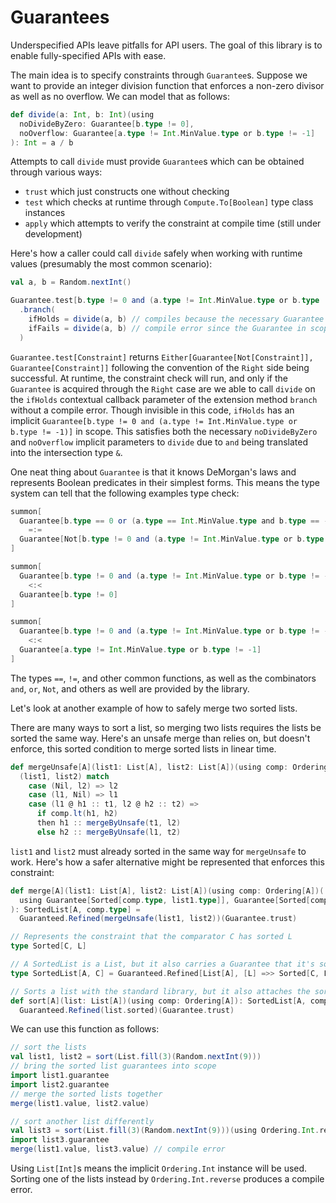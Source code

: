 Guarantees
===============

Underspecified APIs leave pitfalls for API users.
The goal of this library is to enable fully-specified APIs with ease.

The main idea is to specify constraints through `Guarantee`s. Suppose we want to provide an integer division function that enforces a non-zero divisor as well as no overflow. We can model that as follows:
```scala 3
def divide(a: Int, b: Int)(using
  noDivideByZero: Guarantee[b.type != 0],
  noOverflow: Guarantee[a.type != Int.MinValue.type or b.type != -1]
): Int = a / b
```
Attempts to call <code>divide</code> must provide `Guarantee`s which can be obtained through various ways:
* `trust` which just constructs one without checking
* <code>test</code> which checks at runtime through `Compute.To[Boolean]` type class instances
* `apply` which attempts to verify the constraint at compile time (still under development)

Here's how a caller could call `divide` safely when working with runtime values (presumably the most common scenario):
```scala 3
val a, b = Random.nextInt()

Guarantee.test[b.type != 0 and (a.type != Int.MinValue.type or b.type != -1)]
  .branch(
    ifHolds = divide(a, b) // compiles because the necessary Guarantee is in scope
    ifFails = divide(a, b) // compile error since the Guarantee in scope is inverted
  )
```
`Guarantee.test[Constraint]` returns `Either[Guarantee[Not[Constraint]], Guarantee[Constraint]]` following the convention of the `Right` side being successful.
At runtime, the constraint check will run, and only if the `Guarantee` is acquired through the `Right` case are we able to call `divide` on the `ifHolds` contextual callback parameter of the extension method `branch` without a compile error.
Though invisible in this code, `ifHolds` has an implicit `Guarantee[b.type != 0 and (a.type != Int.MinValue.type or b.type != -1)]` in scope. This satisfies both the necessary `noDivideByZero` and `noOverflow` implicit parameters to `divide` due to `and` being translated into the intersection type `&`.

One neat thing about `Guarantee` is that it knows DeMorgan's laws and represents Boolean predicates in their simplest forms. This means the type system can tell that the following examples type check:
```scala 3
summon[
  Guarantee[b.type == 0 or (a.type == Int.MinValue.type and b.type == -1)]
    =:=
  Guarantee[Not[b.type != 0 and (a.type != Int.MinValue.type or b.type != -1)]]
]

summon[
  Guarantee[b.type != 0 and (a.type != Int.MinValue.type or b.type != -1)]
    <:<
  Guarantee[b.type != 0]
]

summon[
  Guarantee[b.type != 0 and (a.type != Int.MinValue.type or b.type != -1)]
    <:<
  Guarantee[a.type != Int.MinValue.type or b.type != -1]
]
```
The types `==`, `!=`, and other common functions, as well as the combinators `and`, `or`, `Not`, and others as well are provided by the library.

Let's look at another example of how to safely merge two sorted lists.

There are many ways to sort a list, so merging two lists requires the lists be sorted the same way. Here's an unsafe merge than relies on, but doesn't enforce, this sorted condition to merge sorted lists in linear time.

```scala 3
def mergeUnsafe[A](list1: List[A], list2: List[A])(using comp: Ordering[A]): List[A] =
  (list1, list2) match
    case (Nil, l2) => l2
    case (l1, Nil) => l1
    case (l1 @ h1 :: t1, l2 @ h2 :: t2) =>
      if comp.lt(h1, h2)
      then h1 :: mergeByUnsafe(t1, l2)
      else h2 :: mergeByUnsafe(l1, t2)
```

`list1` and `list2` must already sorted in the same way for `mergeUnsafe` to work.
Here's how a safer alternative might be represented that enforces this constraint:

```scala 3
def merge[A](list1: List[A], list2: List[A])(using comp: Ordering[A])(
  using Guarantee[Sorted[comp.type, list1.type]], Guarantee[Sorted[comp.type, list2.type]]
): SortedList[A, comp.type] =
  Guaranteed.Refined(mergeUnsafe(list1, list2))(Guarantee.trust)

// Represents the constraint that the comparator C has sorted L
type Sorted[C, L]

// A SortedList is a List, but it also carries a Guarantee that it's sorted
type SortedList[A, C] = Guaranteed.Refined[List[A], [L] =>> Sorted[C, L]]

// Sorts a list with the standard library, but it also attaches the sorted guarantee
def sort[A](list: List[A])(using comp: Ordering[A]): SortedList[A, comp.type] =
  Guaranteed.Refined(list.sorted)(Guarantee.trust)
```
We can use this function as follows:
```scala 3
// sort the lists
val list1, list2 = sort(List.fill(3)(Random.nextInt(9)))
// bring the sorted list guarantees into scope
import list1.guarantee
import list2.guarantee
// merge the sorted lists together
merge(list1.value, list2.value)

// sort another list differently
val list3 = sort(List.fill(3)(Random.nextInt(9)))(using Ordering.Int.reverse)
import list3.guarantee
merge(list1.value, list3.value) // compile error
```
Using `List[Int]`s means the implicit `Ordering.Int` instance will be used. Sorting one of the lists instead by `Ordering.Int.reverse` produces a compile error.